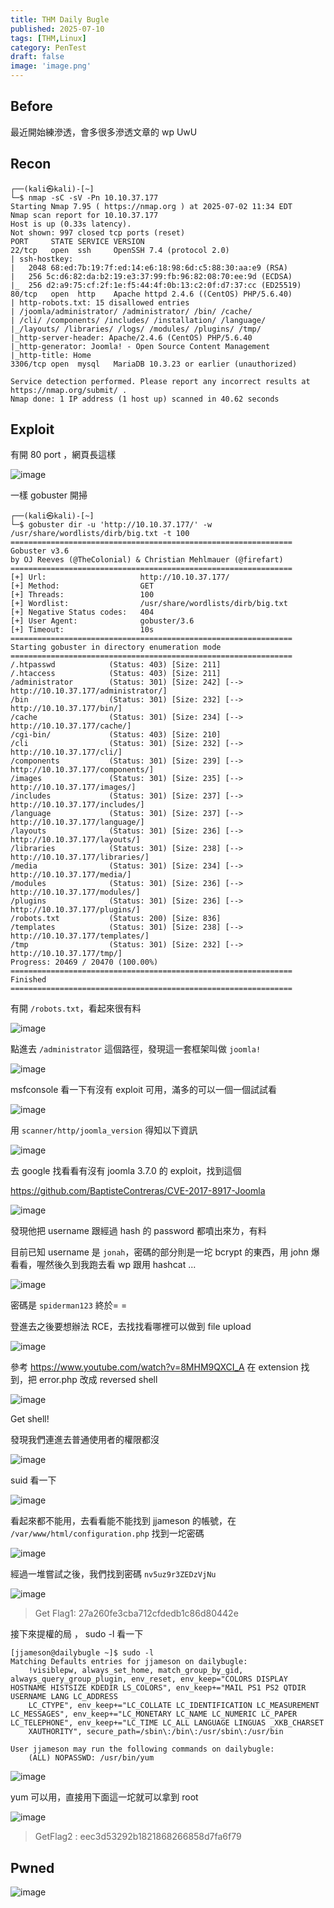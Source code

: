 ```yaml
---
title: THM Daily Bugle
published: 2025-07-10
tags: [THM,Linux]
category: PenTest
draft: false
image: 'image.png'
---
```


## Before 

最近開始練滲透，會多很多滲透文章的 wp UwU

## Recon

```bash=
┌──(kali㉿kali)-[~]
└─$ nmap -sC -sV -Pn 10.10.37.177
Starting Nmap 7.95 ( https://nmap.org ) at 2025-07-02 11:34 EDT
Nmap scan report for 10.10.37.177
Host is up (0.33s latency).
Not shown: 997 closed tcp ports (reset)
PORT     STATE SERVICE VERSION
22/tcp   open  ssh     OpenSSH 7.4 (protocol 2.0)
| ssh-hostkey:
|   2048 68:ed:7b:19:7f:ed:14:e6:18:98:6d:c5:88:30:aa:e9 (RSA)
|   256 5c:d6:82:da:b2:19:e3:37:99:fb:96:82:08:70:ee:9d (ECDSA)
|_  256 d2:a9:75:cf:2f:1e:f5:44:4f:0b:13:c2:0f:d7:37:cc (ED25519)
80/tcp   open  http    Apache httpd 2.4.6 ((CentOS) PHP/5.6.40)
| http-robots.txt: 15 disallowed entries
| /joomla/administrator/ /administrator/ /bin/ /cache/
| /cli/ /components/ /includes/ /installation/ /language/
|_/layouts/ /libraries/ /logs/ /modules/ /plugins/ /tmp/
|_http-server-header: Apache/2.4.6 (CentOS) PHP/5.6.40
|_http-generator: Joomla! - Open Source Content Management
|_http-title: Home
3306/tcp open  mysql   MariaDB 10.3.23 or earlier (unauthorized)

Service detection performed. Please report any incorrect results at https://nmap.org/submit/ .
Nmap done: 1 IP address (1 host up) scanned in 40.62 seconds
```


## Exploit

有開 80 port ，網頁長這樣

![image](https://hackmd.io/_uploads/Sk6W40fBge.png)

一樣 gobuster 開掃 

```bash=
┌──(kali㉿kali)-[~]
└─$ gobuster dir -u 'http://10.10.37.177/' -w /usr/share/wordlists/dirb/big.txt -t 100
===============================================================
Gobuster v3.6
by OJ Reeves (@TheColonial) & Christian Mehlmauer (@firefart)
===============================================================
[+] Url:                     http://10.10.37.177/
[+] Method:                  GET
[+] Threads:                 100
[+] Wordlist:                /usr/share/wordlists/dirb/big.txt
[+] Negative Status codes:   404
[+] User Agent:              gobuster/3.6
[+] Timeout:                 10s
===============================================================
Starting gobuster in directory enumeration mode
===============================================================
/.htpasswd            (Status: 403) [Size: 211]
/.htaccess            (Status: 403) [Size: 211]
/administrator        (Status: 301) [Size: 242] [--> http://10.10.37.177/administrator/]
/bin                  (Status: 301) [Size: 232] [--> http://10.10.37.177/bin/]
/cache                (Status: 301) [Size: 234] [--> http://10.10.37.177/cache/]
/cgi-bin/             (Status: 403) [Size: 210]
/cli                  (Status: 301) [Size: 232] [--> http://10.10.37.177/cli/]
/components           (Status: 301) [Size: 239] [--> http://10.10.37.177/components/]
/images               (Status: 301) [Size: 235] [--> http://10.10.37.177/images/]
/includes             (Status: 301) [Size: 237] [--> http://10.10.37.177/includes/]
/language             (Status: 301) [Size: 237] [--> http://10.10.37.177/language/]
/layouts              (Status: 301) [Size: 236] [--> http://10.10.37.177/layouts/]
/libraries            (Status: 301) [Size: 238] [--> http://10.10.37.177/libraries/]
/media                (Status: 301) [Size: 234] [--> http://10.10.37.177/media/]
/modules              (Status: 301) [Size: 236] [--> http://10.10.37.177/modules/]
/plugins              (Status: 301) [Size: 236] [--> http://10.10.37.177/plugins/]
/robots.txt           (Status: 200) [Size: 836]
/templates            (Status: 301) [Size: 238] [--> http://10.10.37.177/templates/]
/tmp                  (Status: 301) [Size: 232] [--> http://10.10.37.177/tmp/]
Progress: 20469 / 20470 (100.00%)
===============================================================
Finished
===============================================================
```

有開 `/robots.txt`，看起來很有料

![image](https://hackmd.io/_uploads/ryAKNAzSex.png)

點進去 `/administrator` 這個路徑，發現這一套框架叫做 `joomla!`

![image](https://hackmd.io/_uploads/Hksd0z5Bgl.png)

msfconsole 看一下有沒有 exploit 可用，滿多的可以一個一個試試看

![image](https://hackmd.io/_uploads/B1hgJXqBxe.png)

用 `scanner/http/joomla_version` 得知以下資訊

![image](https://hackmd.io/_uploads/rybCV7cSgg.png)

去 google 找看看有沒有 joomla 3.7.0 的 exploit，找到這個

https://github.com/BaptisteContreras/CVE-2017-8917-Joomla

![image](https://hackmd.io/_uploads/S1m0_m5Bgg.png)

發現他把 username 跟經過 hash 的 password 都噴出來ㄌ，有料

目前已知 username 是 `jonah`，密碼的部分則是一坨 bcrypt 的東西，用 john 爆看看，喔然後久到我跑去看 wp 跟用 hashcat ...

![image](https://hackmd.io/_uploads/Bk7lb4cSlg.png)

密碼是 `spiderman123` 終於= =

登進去之後要想辦法 RCE，去找找看哪裡可以做到 file upload

![image](https://hackmd.io/_uploads/Hy-_-VcSeg.png)

參考 https://www.youtube.com/watch?v=8MHM9QXCI_A 在 extension 找到，把 error.php 改成 reversed shell

![image](https://hackmd.io/_uploads/H1L27VqBgx.png)

Get shell!

發現我們連進去普通使用者的權限都沒 

![image](https://hackmd.io/_uploads/BkXY445Bgl.png)

suid 看一下

![image](https://hackmd.io/_uploads/Byw9ENqrll.png)

看起來都不能用，去看看能不能找到 jjameson 的帳號，在 `/var/www/html/configuration.php` 找到一坨密碼

![image](https://hackmd.io/_uploads/r1z784cSge.png)

經過一堆嘗試之後，我們找到密碼 `nv5uz9r3ZEDzVjNu`

![image](https://hackmd.io/_uploads/ByPuLN9Blg.png)


> Get Flag1: 27a260fe3cba712cfdedb1c86d80442e

接下來提權的局 ， sudo -l 看一下

```bash=
[jjameson@dailybugle ~]$ sudo -l
Matching Defaults entries for jjameson on dailybugle:
    !visiblepw, always_set_home, match_group_by_gid, always_query_group_plugin, env_reset, env_keep="COLORS DISPLAY HOSTNAME HISTSIZE KDEDIR LS_COLORS", env_keep+="MAIL PS1 PS2 QTDIR USERNAME LANG LC_ADDRESS
    LC_CTYPE", env_keep+="LC_COLLATE LC_IDENTIFICATION LC_MEASUREMENT LC_MESSAGES", env_keep+="LC_MONETARY LC_NAME LC_NUMERIC LC_PAPER LC_TELEPHONE", env_keep+="LC_TIME LC_ALL LANGUAGE LINGUAS _XKB_CHARSET
    XAUTHORITY", secure_path=/sbin\:/bin\:/usr/sbin\:/usr/bin

User jjameson may run the following commands on dailybugle:
    (ALL) NOPASSWD: /usr/bin/yum
```

![image](https://hackmd.io/_uploads/rJeC8Ncrll.png)

yum 可以用，直接用下面這一坨就可以拿到 root

![image](https://hackmd.io/_uploads/r1h1vE9rlx.png)

> GetFlag2 : eec3d53292b1821868266858d7fa6f79



## Pwned

![image](https://hackmd.io/_uploads/HJKmPVcSgx.png)
